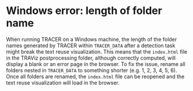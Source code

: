 # Windows error: length of folder name

When running TRACER on a Windows machine, the length of the folder names generated by TRACER within `TRACER_DATA` after a detection task might break the text reuse visualization. This means that the `index.html` file in the TRAViz postprocessing folder, although correctly computed, will display a blank or an error page in the browser. To fix the issue, rename all folders nested in `TRACER_DATA` to something shorter \(e.g. 1, 2, 3, 4, 5, 6\). Once all folders are renamed, the `index.html` file can be reopened and the text reuse visualization will load in the browser.


